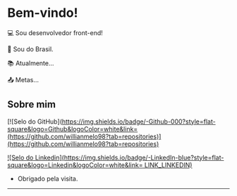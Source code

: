 
# Bem-vindo!

:computer: Sou desenvolvedor front-end!

:house_with_garden: Sou do Brasil.

:books: Atualmente...

:outbox_tray: Metas...

## Sobre mim

[![Selo do GitHub](https://img.shields.io/badge/-Github-000?style=flat-square&logo=Github&logoColor=white&link=(https://github.com/willianmelo98?tab=repositories)](https://github.com/willianmelo98?tab=repositories)

[![Selo do Linkedin](https://img.shields.io/badge/-LinkedIn-blue?style=flat-square&logo=Linkedin&logoColor=white&link= LINK_LINKEDIN)]( LINK_LINKEDIN)

- Obrigado pela visita.

----------------------------------------------------------------------------------
